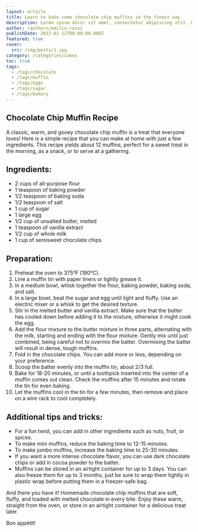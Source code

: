 ```yaml
---
layout: article
title: Learn to bake come chocolate chip muffins in the finest way
description: Lorem ipsum dolor sit amet, consectetur adipiscing elit. Et nemo nimium beatus est; Idemne, quod iucunde? Duo Reges constructio interrete. At iamdecimum annum in spelunca iacet.
author: /authors/emilio-rossi
publishDate: 2023-01-12T00:00:00.000Z
featured: true
cover:
  src: /img/posts/1.jpg
category: /categories/cakes
toc: true
tags:
  - /tags/chocolate
  - /tags/muffin
  - /tags/eggs
  - /tags/sugar
  - /tags/bakery
---
```


## Chocolate Chip Muffin Recipe
A classic, warm, and gooey chocolate chip muffin is a treat that everyone loves! Here is a simple recipe that you can make at home with just a few ingredients. This recipe yields about 12 muffins, perfect for a sweet treat in the morning, as a snack, or to serve at a gathering.

## Ingredients:
* 2 cups of all-purpose flour
* 1 teaspoon of baking powder
* 1/2 teaspoon of baking soda
* 1/2 teaspoon of salt
* 1 cup of sugar
* 1 large egg
* 1/2 cup of unsalted butter, melted
* 1 teaspoon of vanilla extract
* 1/2 cup of whole milk
* 1 cup of semisweet chocolate chips

## Preparation:
1. Preheat the oven to 375°F (190°C).
2. Line a muffin tin with paper liners or lightly grease it.
3. In a medium bowl, whisk together the flour, baking powder, baking soda, and salt.
4. In a large bowl, beat the sugar and egg until light and fluffy. Use an electric mixer or a whisk to get the desired texture.
5. Stir in the melted butter and vanilla extract. Make sure that the butter has cooled down before adding it to the mixture, otherwise it might cook the egg.
6. Add the flour mixture to the butter mixture in three parts, alternating with the milk, starting and ending with the flour mixture. Gently mix until just combined, being careful not to overmix the batter. Overmixing the batter will result in dense, tough muffins.
7. Fold in the chocolate chips. You can add more or less, depending on your preference.
8. Scoop the batter evenly into the muffin tin, about 2/3 full.
9. Bake for 18-20 minutes, or until a toothpick inserted into the center of a muffin comes out clean. Check the muffins after 15 minutes and rotate the tin for even baking.
10. Let the muffins cool in the tin for a few minutes, then remove and place on a wire rack to cool completely.

## Additional tips and tricks:
* For a fun twist, you can add in other ingredients such as nuts, fruit, or spices.
* To make mini muffins, reduce the baking time to 12-15 minutes.
* To make jumbo muffins, increase the baking time to 25-30 minutes.
* If you want a more intense chocolate flavor, you can use dark chocolate chips or add in cocoa powder to the batter.
* Muffins can be stored in an airtight container for up to 3 days. You can also freeze them for up to 3 months, just be sure to wrap them tightly in plastic wrap before putting them in a freezer-safe bag.

And there you have it! Homemade chocolate chip muffins that are soft, fluffy, and loaded with melted chocolate in every bite. Enjoy these warm, straight from the oven, or store in an airtight container for a delicious treat later.

Bon appétit!